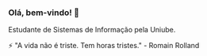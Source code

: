 ### Olá, bem-vindo! 👋
Estudante de Sistemas de Informação pela Uniube.
<!--Isto é um comentário-->

⚡ "A vida não é triste. Tem horas tristes."  - Romain Rolland


